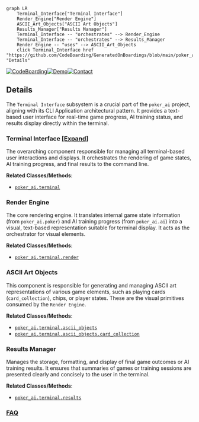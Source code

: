 ```mermaid
graph LR
    Terminal_Interface["Terminal Interface"]
    Render_Engine["Render Engine"]
    ASCII_Art_Objects["ASCII Art Objects"]
    Results_Manager["Results Manager"]
    Terminal_Interface -- "orchestrates" --> Render_Engine
    Terminal_Interface -- "orchestrates" --> Results_Manager
    Render_Engine -- "uses" --> ASCII_Art_Objects
    click Terminal_Interface href "https://github.com/CodeBoarding/GeneratedOnBoardings/blob/main/poker_ai/Terminal_Interface.md" "Details"
```

[![CodeBoarding](https://img.shields.io/badge/Generated%20by-CodeBoarding-9cf?style=flat-square)](https://github.com/CodeBoarding/GeneratedOnBoardings)[![Demo](https://img.shields.io/badge/Try%20our-Demo-blue?style=flat-square)](https://www.codeboarding.org/demo)[![Contact](https://img.shields.io/badge/Contact%20us%20-%20contact@codeboarding.org-lightgrey?style=flat-square)](mailto:contact@codeboarding.org)

## Details

The `Terminal Interface` subsystem is a crucial part of the `poker_ai` project, aligning with its CLI Application architectural pattern. It provides a text-based user interface for real-time game progress, AI training status, and results display directly within the terminal.

### Terminal Interface [[Expand]](./Terminal_Interface.md)
The overarching component responsible for managing all terminal-based user interactions and displays. It orchestrates the rendering of game states, AI training progress, and final results to the command line.


**Related Classes/Methods**:

- <a href="https://github.com/fedden/poker_ai/blob/develop/poker_ai/terminal/__init__.py" target="_blank" rel="noopener noreferrer">`poker_ai.terminal`</a>


### Render Engine
The core rendering engine. It translates internal game state information (from `poker_ai.poker`) and AI training progress (from `poker_ai.ai`) into a visual, text-based representation suitable for terminal display. It acts as the orchestrator for visual elements.


**Related Classes/Methods**:

- <a href="https://github.com/fedden/poker_ai/blob/develop/poker_ai/terminal/render.py" target="_blank" rel="noopener noreferrer">`poker_ai.terminal.render`</a>


### ASCII Art Objects
This component is responsible for generating and managing ASCII art representations of various game elements, such as playing cards (`card_collection`), chips, or player states. These are the visual primitives consumed by the `Render Engine`.


**Related Classes/Methods**:

- <a href="https://github.com/fedden/poker_ai/blob/develop/poker_ai/terminal/ascii_objects" target="_blank" rel="noopener noreferrer">`poker_ai.terminal.ascii_objects`</a>
- <a href="https://github.com/fedden/poker_ai/blob/develop/poker_ai/terminal/ascii_objects/card_collection.py" target="_blank" rel="noopener noreferrer">`poker_ai.terminal.ascii_objects.card_collection`</a>


### Results Manager
Manages the storage, formatting, and display of final game outcomes or AI training results. It ensures that summaries of games or training sessions are presented clearly and concisely to the user in the terminal.


**Related Classes/Methods**:

- <a href="https://github.com/fedden/poker_ai/blob/develop/poker_ai/terminal/results.py" target="_blank" rel="noopener noreferrer">`poker_ai.terminal.results`</a>




### [FAQ](https://github.com/CodeBoarding/GeneratedOnBoardings/tree/main?tab=readme-ov-file#faq)